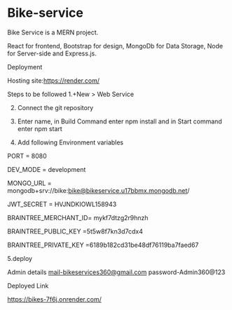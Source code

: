 # Bike-service
Bike Service is a MERN project. 

React for frontend, Bootstrap for design, MongoDb for Data Storage, Node for Server-side and Express.js.

Deployment

Hosting site:https://render.com/

Steps to be followed
1.+New > Web Service

2. Connect the git repository

3. Enter name, in Build Command enter npm install and in Start command enter npm start

4. Add following Environment variables


PORT = 8080

DEV_MODE = development

MONGO_URL = mongodb+srv://bike:bike@bikeservice.u17bbmx.mongodb.net/

JWT_SECRET = HVJNDKIOWL158943

BRAINTREE_MERCHANT_ID= mykf7dtzg2r9hnzh

BRAINTREE_PUBLIC_KEY =5t5w8f7kn3d7cdx4

BRAINTREE_PRIVATE_KEY =6189b182cd31be48df76119ba7faed67

5.deploy

Admin details
mail-bikeservices360@gmail.com
password-Admin360@123

Deployed Link

https://bikes-7f6j.onrender.com/
